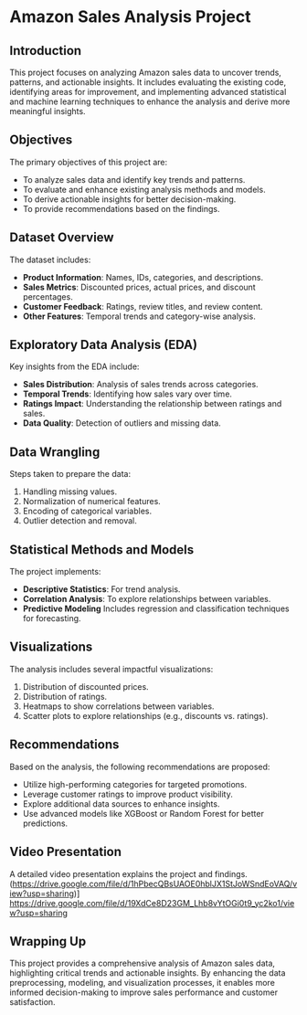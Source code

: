 # Amazon Sales Analysis Project

## Introduction
This project focuses on analyzing Amazon sales data to uncover trends, patterns, and actionable insights. It includes evaluating the existing code, identifying areas for improvement, and implementing advanced statistical and machine learning techniques to enhance the analysis and derive more meaningful insights.

## Objectives
The primary objectives of this project are:
- To analyze sales data and identify key trends and patterns.
- To evaluate and enhance existing analysis methods and models.
- To derive actionable insights for better decision-making.
- To provide recommendations based on the findings.

## Dataset Overview
The dataset includes:
- **Product Information**: Names, IDs, categories, and descriptions.
- **Sales Metrics**: Discounted prices, actual prices, and discount percentages.
- **Customer Feedback**: Ratings, review titles, and review content.
- **Other Features**: Temporal trends and category-wise analysis.

## Exploratory Data Analysis (EDA)
Key insights from the EDA include:
- **Sales Distribution**: Analysis of sales trends across categories.
- **Temporal Trends**: Identifying how sales vary over time.
- **Ratings Impact**: Understanding the relationship between ratings and sales.
- **Data Quality**: Detection of outliers and missing data.

## Data Wrangling
Steps taken to prepare the data:
1. Handling missing values.
2. Normalization of numerical features.
3. Encoding of categorical variables.
4. Outlier detection and removal.

## Statistical Methods and Models
The project implements:
- **Descriptive Statistics**: For trend analysis.
- **Correlation Analysis**: To explore relationships between variables.
- **Predictive Modeling** Includes regression and classification techniques for forecasting.

## Visualizations
The analysis includes several impactful visualizations:
1. Distribution of discounted prices.
2. Distribution of ratings.
3. Heatmaps to show correlations between variables.
4. Scatter plots to explore relationships (e.g., discounts vs. ratings).

## Recommendations
Based on the analysis, the following recommendations are proposed:
- Utilize high-performing categories for targeted promotions.
- Leverage customer ratings to improve product visibility.
- Explore additional data sources to enhance insights.
- Use advanced models like XGBoost or Random Forest for better predictions.

## Video Presentation
A detailed video presentation explains the project and findings. (https://drive.google.com/file/d/1hPbecQBsUAOE0hblJX1StJoWSndEoVAQ/view?usp=sharing)] https://drive.google.com/file/d/19XdCe8D23GM_Lhb8vYtOGi0t9_yc2ko1/view?usp=sharing

## Wrapping Up
This project provides a comprehensive analysis of Amazon sales data, highlighting critical trends and actionable insights. By enhancing the data preprocessing, modeling, and visualization processes, it enables more informed decision-making to improve sales performance and customer satisfaction.
